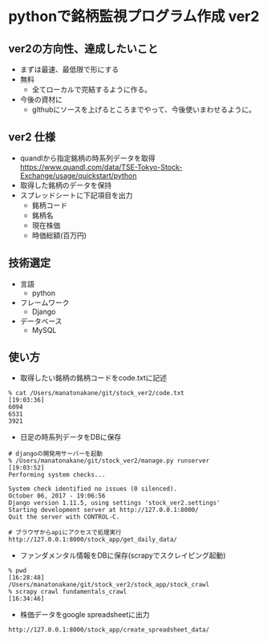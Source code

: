 # pythonで銘柄監視プログラム作成 ver2

## ver2の方向性、達成したいこと
  - まずは最速、最低限で形にする
  - 無料
    - 全てローカルで完結するように作る。
  - 今後の資材に
    - glthubにソースを上げるところまでやって、今後使いまわせるように。

## ver2 仕様
  - quandlから指定銘柄の時系列データを取得
    https://www.quandl.com/data/TSE-Tokyo-Stock-Exchange/usage/quickstart/python
  - 取得した銘柄のデータを保持
  - スプレッドシートに下記項目を出力
    - 銘柄コード
    - 銘柄名
    - 現在株価
    - 時価総額(百万円) 

## 技術選定
  - 言語
    - python
  - フレームワーク
    - Django
  - データベース
    - MySQL

## 使い方
- 取得したい銘柄の銘柄コードをcode.txtに記述
```
% cat /Users/manatonakane/git/stock_ver2/code.txt                                         [19:03:36]
6094
6531
3921
```

- 日足の時系列データをDBに保存
```
# djangoの開発用サーバーを起動
% /Users/manatonakane/git/stock_ver2/manage.py runserver                                  [19:03:52]
Performing system checks...

System check identified no issues (0 silenced).
October 06, 2017 - 19:06:56
Django version 1.11.5, using settings 'stock_ver2.settings'
Starting development server at http://127.0.0.1:8000/
Quit the server with CONTROL-C.
```
```
# ブラウザからapiにアクセスで処理実行
http://127.0.0.1:8000/stock_app/get_daily_data/
```

- ファンダメンタル情報をDBに保存(scrapyでスクレイピング起動)
```
% pwd                                                                                     [16:28:48]
/Users/manatonakane/git/stock_ver2/stock_app/stock_crawl
% scrapy crawl fundamentals_crawl                                                         [16:34:46]
```

- 株価データをgoogle spreadsheetに出力
```
http://127.0.0.1:8000/stock_app/create_spreadsheet_data/
```